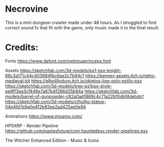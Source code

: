 # Necrovine

This is a mini dungeon crawler made under 48 hours.
As I struggled to find correct sound fx that fit with the game, only music made it to the final result.

# Credits:
Fonts
	https://www.dafont.com/optimusprinceps.font
	
Assets
	https://sketchfab.com/3d-models/ps1-psx-knight-66c3a171c44c403684fbc6ae2c7b94c1
	https://kenney-assets.itch.io/retro-medieval-kit
	https://elbolilloduro.itch.io/objetos-low-poly-estilo-psx
	https://sketchfab.com/3d-models/tree-ps1psx-style-ee9ff3ea3cf446e7a67b4f286d25b84a
	https://sketchfab.com/3d-models/barrel-of-gunpowder-c82a0ad1869c4c71a22b10dbf4debdcf
	https://sketchfab.com/3d-models/cthulhu-statue-04e4fd7e9a0e4f2b83ee2ad425ae0e94
	
Animations
	https://www.mixamo.com/
	
HPSXRP - Render Pipeline
	https://github.com/pastasfuture/com.hauntedpsx.render-pipelines.psx
	
The Witcher Enhanced Edition - Music & Icons
